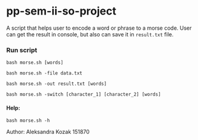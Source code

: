 # pp-sem-ii-so-project
A script that helps user to encode a word or phrase to a morse code. User can get the result in console, but also can save it in `result.txt` file.

### Run script

```bash morse.sh [words]```

```bash morse.sh -file data.txt```

```bash morse.sh -out result.txt [words]```

```bash morse.sh -switch [character_1] [character_2] [words]```

#### Help:  

```bash morse.sh -h```

Author:
Aleksandra Kozak 151870
